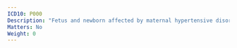 ```yaml
---
ICD10: P000
Description: "Fetus and newborn affected by maternal hypertensive disorders"
Matters: No
Weight: 0
---
```

